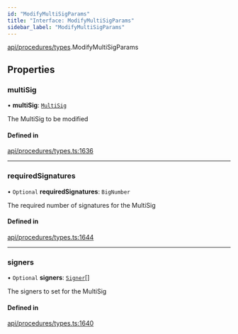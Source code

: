 ```yaml
---
id: "ModifyMultiSigParams"
title: "Interface: ModifyMultiSigParams"
sidebar_label: "ModifyMultiSigParams"
---
```


[api/procedures/types](../../../../../modules/API/Procedures/Types/Types.md).ModifyMultiSigParams

## Properties

### multiSig

• **multiSig**: [`MultiSig`](../../../../../classes/API/Entities/Account/MultiSig/MultiSig.md)

The MultiSig to be modified

#### Defined in

[api/procedures/types.ts:1636](https://github.com/PolymeshAssociation/polymesh-sdk/blob/5b946f904/src/api/procedures/types.ts#L1636)

___

### requiredSignatures

• `Optional` **requiredSignatures**: `BigNumber`

The required number of signatures for the MultiSig

#### Defined in

[api/procedures/types.ts:1644](https://github.com/PolymeshAssociation/polymesh-sdk/blob/5b946f904/src/api/procedures/types.ts#L1644)

___

### signers

• `Optional` **signers**: [`Signer`](../../../../../modules/API/Entities/Types/Types.md#signer)[]

The signers to set for the MultiSig

#### Defined in

[api/procedures/types.ts:1640](https://github.com/PolymeshAssociation/polymesh-sdk/blob/5b946f904/src/api/procedures/types.ts#L1640)
